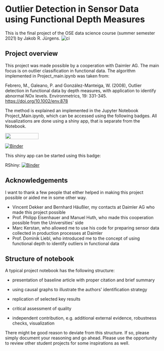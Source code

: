 # Outlier Detection in Sensor Data using Functional Depth Measures

This is the final project of the OSE data science course (summer semester 2021) by Jakob R. Jürgens.
![ci](https://github.com/OpenSourceEconomics/ose-data-science-course-projeect-JakobJuergens/workflows/ci.yml/badge.svg)

## Project overview

This project was made possible by a cooperation with Daimler AG. The main focus is on outlier classification in functional data.
The algorithm implemented in Project_main.ipynb was taken from: 

Febrero, M., Galeano, P. and González-Manteiga, W. (2008), Outlier detection in functional data by depth measures, with application to identify abnormal NOx levels. 
Environmetrics, 19: 331-345. https://doi.org/10.1002/env.878

The method is explained an implemented in the Jupyter Notebook Project_Main.ipynb, which can be accessed using the following badges. All visualizations are done using a shiny app, that is separate from the Notebook.

<a href="https://nbviewer.jupyter.org/github/OpenSourceEconomics/ose-data-science-course-projeect-JakobJuergens/blob/master/Project_Main.ipynb"
   target="_parent">
   <img align="center"
  src="https://raw.githubusercontent.com/jupyter/design/master/logos/Badges/nbviewer_badge.png"
      width="109" height="20">
</a>

[![Binder](http://mybinder.org/badge_logo.svg)](https://mybinder.org/v2/gh/OpenSourceEconomics/ose-data-science-course-projeect-JakobJuergens/master?filepath=Project_Main.ipynb)

This shiny app can be started using this badge:

RShiny: [![Binder](http://mybinder.org/badge_logo.svg)](https://mybinder.org/v2/gh/OpenSourceEconomics/ose-data-science-course-projeect-JakobJuergens/master?urlpath=shiny/visual/)

## Acknowledgements
I want to thank a few people that either helped in making this project possible or aided me in some other way.
* Vincent Dekker and Bernhard Häußler, my contacts at Daimler AG who made this project possible
* Prof. Philipp Eisenhauer and Manuel Huth, who made this cooperation possible from the Universities' side
* Marc Kerstan, who allowed me to use his code for preparing sensor data collected in production processes at Daimler
* Prof. Dominik Liebl, who introduced me to the concept of using functional depth to identify outliers in functional data

## Structure of notebook

A typical project notebook has the following structure:

* presentation of baseline article with proper citation and brief summary

* using causal graphs to illustrate the authors' identification strategy

* replication of selected key results

* critical assessment of quality

* independent contribution, e.g. additional external evidence, robustness checks, visualization

There might be good reason to deviate from this structure. If so, please simply document your reasoning and go ahead. Please use the opportunity to review other student projects for some inspirations as well.
